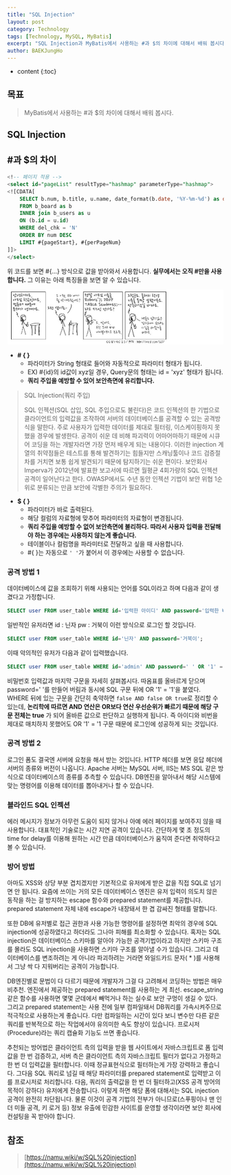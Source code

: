 ```yaml
---
title: "SQL Injection"
layout: post
category: Technology
tags: [Technology, MySQL, MyBatis]
excerpt: "SQL Injection과 MyBatis에서 사용하는 #과 $의 차이에 대해서 배워 봅시다."
author: BAEKJungHo
---
```


* content
{:toc}

## 목표

  > MyBatis에서 사용하는 #과 $의 차이에 대해서 배워 봅시다.

## SQL Injection

## #과 $의 차이

  ```sql
<!-- 페이지 적용 -->
<select id="pageList" resultType="hashmap" parameterType="hashmap">
<![CDATA[
      SELECT b.num, b.title, u.name, date_format(b.date, '%Y-%m-%d') as date, b.count, b.id
      FROM b_board as b
      INNER join b_users as u
      ON (b.id = u.id)
      WHERE del_chk = 'N'
      ORDER BY num DESC
      LIMIT #{pageStart}, #{perPageNum}
  ]]>
</select>
  ```

  위 코드를 보면 #{...} 방식으로 값을 받아와서 사용합니다. __실무에서는 오직 #만을 사용합니다.__
  그 이유는 아래 특징들을 보면 알 수 있습니다.

  ![a6](/images/posts/201907/a6.jpg)

  - __# { }__
    - 파라미터가 String 형태로 들어와 자동적으로 파라미터 형태가 됩니다.
    - EX) #{id}의 id값이 xyz일 경우, Query문의 형태는 id = 'xyz' 형태가 됩니다.
    - __쿼리 주입을 예방할 수 있어 보안측면에 유리합니다.__

  > SQL Injection(쿼리 주입)
  >
  > SQL 인젝션(SQL 삽입, SQL 주입으로도 불린다)은 코드 인젝션의 한 기법으로 클라이언트의 입력값을 조작하여 서버의 데이터베이스를 공격할 수 있는 공격방식을 말한다. 주로 사용자가 입력한 데이터를 제대로 필터링, 이스케이핑하지 못했을 경우에 발생한다. 공격이 쉬운 데 비해 파괴력이 어마어마하기 때문에 시큐어 코딩을 하는 개발자라면 가장 먼저 배우게 되는 내용이다. 이러한 injection 계열의 취약점들은 테스트를 통해 발견하기는 힘들지만 스캐닝툴이나 코드 검증절차를 거치면 보통 쉽게 발견되기 때문에 탐지하기는 쉬운 편이다. 보안회사 Imperva가 2012년에 발표한 보고서에 따르면 월평균 4회가량의 SQL 인젝션 공격이 일어난다고 한다. OWASP에서도 수년 동안 인젝션 기법이 보안 위협 1순위로 분류되는 만큼 보안에 각별한 주의가 필요하다.

  - __$ { }__
    - 파라미터가 바로 출력된다.
    - 해당 컬럼의 자료형에 맞추어 파라미터의 자료형이 변경됩니다.
    - __쿼리 주입을 예방할 수 없어 보안측면에 불리하다. 따라서 사용자 입력을 전달해야 하는 경우에는 사용하지 않는게 좋습니다.__
    - 테이블이나 컬럼명을 파라미터로 전달하고 싶을 때 사용합니다.
    - #{ }는 자동으로 `' '`가 붙어서 이 경우에는 사용할 수 없습니다.

### 공격 방법 1

   데이터베이스에 값을 조회하기 위해 사용되는 언어를 SQL이라고 하며 다음과 같이 생겼다고 가정합니다.

   ```sql
   SELECT user FROM user_table WHERE id='입력한 아이디' AND password='입력한 비밀번호';
   ```

   일반적인 유저라면 id : 닌자 pw : 거북이 이런 방식으로 로그인 할 것입니다.

   ```sql
   SELECT user FROM user_table WHERE id='닌자' AND password='거북이';
   ```

   이때 악의적인 유저가 다음과 같이 입력했습니다.

   ```sql
   SELECT user FROM user_table WHERE id='admin' AND password=' ' OR '1' = '1';
   ```

   비밀번호 입력값과 마지막 구문을 자세히 살펴봅시다. 따옴표를 올바르게 닫으며 password=' '를 만들어 버림과 동시에 SQL 구문 뒤에 OR '1' = '1'을 붙였다. WHERE 뒤에 있는 구문을 간단히 축약하면 `false AND false OR true`로 정리할 수 있는데, __논리학에 따르면 AND 연산은 OR보다 연산 우선순위가 빠르기 때문에 해당 구문 전체는 true__ 가 되어 올바른 값으로 판단하고 실행하게 됩니다. 즉 아이디와 비번을 제대로 매치하지 못했어도 OR '1' = '1 구문 때문에 로그인에 성공하게 되는 것입니다.

### 공격 방법 2

  로그인 폼도 결국엔 서버에 요청을 해서 받는 것입니다. HTTP 헤더를 보면 응답 헤더에 서버의 종류와 버전이 나옵니다. Apache 서버는 MySQL 서버, IIS는 MS SQL 같은 방식으로 데이터베이스의 종류를 추측할 수 있습니다. DB엔진을 알아내서 해당 시스템에 맞는 명령어를 이용해 데이터를 뽑아내거나 할 수 있습니다.

### 블라인드 SQL 인젝션

  에러 메시지가 정보가 아무런 도움이 되지 않거나 아예 에러 페이지를 보여주지 않을 때 사용합니다. 대표적인 기술로는 시간 지연 공격이 있습니다. 간단하게 몇 초 정도의 time for delay를 이용해 원하는 시간 만큼 데이터베이스가 움직여 준다면 취약하다고 볼 수 있습니다.

### 방어 방법

  아마도 XSS와 상당 부분 겹치겠지만 기본적으로 유저에게 받은 값을 직접 SQL로 넘기면 안 됩니다. 요즘에 쓰이는 거의 모든 데이터베이스 엔진은 유저 입력이 의도치 않은 동작을 하는 걸 방지하는 escape 함수와 prepared statement를 제공합니다. prepared statement 자체 내에 escape가 내장돼서 한 겹 감싸진 형태를 말합니다.

  또한 DB에 유저별로 접근 권한과 사용 가능한 명령어를 설정하면 최악의 경우에 SQL injection에 성공하였다고 하더라도 그나마 피해를 최소화할 수 있습니다. 혹자는 SQL injection은 데이터베이스 스키마를 알아야 가능한 공격기법이라고 하지만 스키마 구조를 몰라도 SQL injection을 사용하면 스키마 구조를 알아낼 수가 있습니다. 그리고 데이터베이스를 변조하려는 게 아니라 파괴하려는 거라면 와일드카드 문자( * )를 사용해서 그냥 싹 다 지워버리는 공격이 가능합니다.

  DB엔진별로 문법이 다 다르기 때문에 개발자가 그걸 다 고려해서 코딩하는 방법은 매우 비추천. 엔진에서 제공하는 prepared statement를 사용하는 게 최선. escape_string 같은 함수를 사용하면 몇몇 군데에서 빼먹거나 하는 실수로 보안 구멍이 생길 수 있다. 그리고 prepared statement는 사용 전에 일부 컴파일돼서 DB쿼리를 가속시켜주므로 적극적으로 사용하는게 좋습니다. 다만 컴파일하는 시간이 있다 보니 변수만 다른 같은 쿼리를 반복적으로 하는 작업에서야 유의미한 속도 향상이 있습니다. 프로시저(Procedure)라는 쿼리 캡슐화 기능도 쓰면 좋습니다.

  추천되는 방어법은 클라이언트 측의 입력을 받을 웹 사이트에서 자바스크립트로 폼 입력값을 한 번 검증하고, 서버 측은 클라이언트 측의 자바스크립트 필터가 없다고 가정하고 한 번 더 입력값을 필터합니다. 이때 정규표현식으로 필터하는게 가장 강력하고 좋습니다. 그다음 SQL 쿼리로 넘길 때 해당 파라미터를 prepared statement로 입력받고 이를 프로시저로 처리합니다. 다음, 쿼리의 출력값을 한 번 더 필터하고(XSS 공격 방어의 목적이 강하다) 유저에게 전송합니다. 이렇게 하면 해당 폼에 대해서는 SQL injection 공격이 완전히 차단됩니다. 물론 이것이 공격 기법의 전부가 아니므로(스푸핑이나 맨 인 더 미들 공격, 키 로거 등) 정보 유출에 민감한 사이트를 운영할 생각이라면 보안 회사에 컨설팅을 꼭 받아야 합니다.

## 참조

  > [https://namu.wiki/w/SQL%20injection](https://namu.wiki/w/SQL%20injection)
